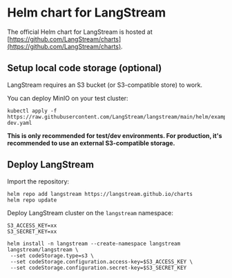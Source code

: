 # Helm chart for LangStream

The official Helm chart for LangStream is hosted at [https://github.com/LangStream/charts](https://github.com/LangStream/charts).

## Setup local code storage (optional)
   
LangStream requires an S3 bucket (or S3-compatible store) to work.
   
You can deploy MinIO on your test cluster:
```
kubectl apply -f https://raw.githubusercontent.com/LangStream/langstream/main/helm/examples/minio-dev.yaml
```

**This is only recommended for test/dev environments. For production, it's recommended to use an external S3-compatible storage.**


## Deploy LangStream

Import the repository:
```
helm repo add langstream https://langstream.github.io/charts
helm repo update
```

Deploy LangStream cluster on the `langstream` namespace:

```
S3_ACCESS_KEY=xx
S3_SECRET_KEY=xx

helm install -n langstream --create-namespace langstream langstream/langstream \
 --set codeStorage.type=s3 \
 --set codeStorage.configuration.access-key=$S3_ACCESS_KEY \
 --set codeStorage.configuration.secret-key=$S3_SECRET_KEY
```
